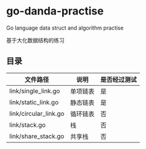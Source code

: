 # go-danda-practise
Go language data struct and algorithm practise

基于大化数据结构的练习

## 目录

| 文件路径 |  说明 |  是否经过测试 |
|---|---|---|
|link/single_link.go| 单项链表 | 是 |
|link/static_link.go| 静态链表 | 是 |
|link/circular_link.go | 循环链表 | 否 |
|link/stack.go | 栈 | 否 |
|link/share_stack.go| 共享栈 | 否 |


